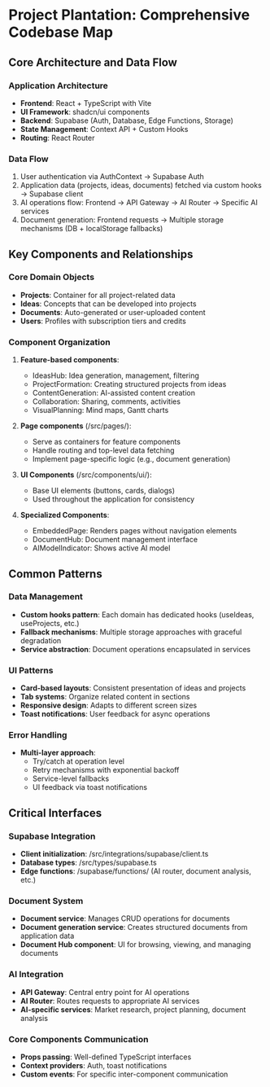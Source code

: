 # Project Plantation: Comprehensive Codebase Map

## Core Architecture and Data Flow

### Application Architecture
- **Frontend**: React + TypeScript with Vite
- **UI Framework**: shadcn/ui components
- **Backend**: Supabase (Auth, Database, Edge Functions, Storage)
- **State Management**: Context API + Custom Hooks
- **Routing**: React Router

### Data Flow
1. User authentication via AuthContext → Supabase Auth
2. Application data (projects, ideas, documents) fetched via custom hooks → Supabase client
3. AI operations flow: Frontend → API Gateway → AI Router → Specific AI services
4. Document generation: Frontend requests → Multiple storage mechanisms (DB + localStorage fallbacks)

## Key Components and Relationships

### Core Domain Objects
- **Projects**: Container for all project-related data
- **Ideas**: Concepts that can be developed into projects
- **Documents**: Auto-generated or user-uploaded content
- **Users**: Profiles with subscription tiers and credits

### Component Organization
1. **Feature-based components**:
   - IdeasHub: Idea generation, management, filtering
   - ProjectFormation: Creating structured projects from ideas
   - ContentGeneration: AI-assisted content creation
   - Collaboration: Sharing, comments, activities
   - VisualPlanning: Mind maps, Gantt charts

2. **Page components** (/src/pages/):
   - Serve as containers for feature components
   - Handle routing and top-level data fetching
   - Implement page-specific logic (e.g., document generation)

3. **UI Components** (/src/components/ui/):
   - Base UI elements (buttons, cards, dialogs)
   - Used throughout the application for consistency

4. **Specialized Components**:
   - EmbeddedPage: Renders pages without navigation elements
   - DocumentHub: Document management interface
   - AIModelIndicator: Shows active AI model

## Common Patterns

### Data Management
- **Custom hooks pattern**: Each domain has dedicated hooks (useIdeas, useProjects, etc.)
- **Fallback mechanisms**: Multiple storage approaches with graceful degradation
- **Service abstraction**: Document operations encapsulated in services

### UI Patterns
- **Card-based layouts**: Consistent presentation of ideas and projects
- **Tab systems**: Organize related content in sections
- **Responsive design**: Adapts to different screen sizes
- **Toast notifications**: User feedback for async operations

### Error Handling
- **Multi-layer approach**:
  - Try/catch at operation level
  - Retry mechanisms with exponential backoff
  - Service-level fallbacks
  - UI feedback via toast notifications

## Critical Interfaces

### Supabase Integration
- **Client initialization**: /src/integrations/supabase/client.ts
- **Database types**: /src/types/supabase.ts
- **Edge functions**: /supabase/functions/ (AI router, document analysis, etc.)

### Document System
- **Document service**: Manages CRUD operations for documents
- **Document generation service**: Creates structured documents from application data
- **Document Hub component**: UI for browsing, viewing, and managing documents

### AI Integration
- **API Gateway**: Central entry point for AI operations
- **AI Router**: Routes requests to appropriate AI services
- **AI-specific services**: Market research, project planning, document analysis

### Core Components Communication
- **Props passing**: Well-defined TypeScript interfaces
- **Context providers**: Auth, toast notifications
- **Custom events**: For specific inter-component communication